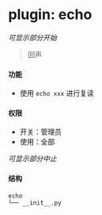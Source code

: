 # plugin: echo

*可显示部分开始*

> 回声

#### 功能

- 使用 `echo xxx` 进行复读

#### 权限

- 开关：管理员
- 使用：全部

*可显示部分中止*

#### 结构

```
echo
└── __init__.py
```
